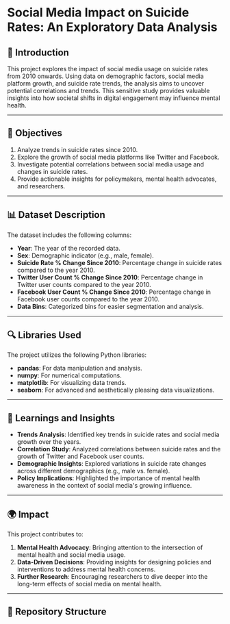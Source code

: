 # Social Media Impact on Suicide Rates: An Exploratory Data Analysis

## 📜 Introduction
This project explores the impact of social media usage on suicide rates from 2010 onwards. Using data on demographic factors, social media platform growth, and suicide rate trends, the analysis aims to uncover potential correlations and trends. This sensitive study provides valuable insights into how societal shifts in digital engagement may influence mental health.

---

## 🎯 Objectives
1. Analyze trends in suicide rates since 2010.
2. Explore the growth of social media platforms like Twitter and Facebook.
3. Investigate potential correlations between social media usage and changes in suicide rates.
4. Provide actionable insights for policymakers, mental health advocates, and researchers.

---

## 📊 Dataset Description
The dataset includes the following columns:
- **Year**: The year of the recorded data.
- **Sex**: Demographic indicator (e.g., male, female).
- **Suicide Rate % Change Since 2010**: Percentage change in suicide rates compared to the year 2010.
- **Twitter User Count % Change Since 2010**: Percentage change in Twitter user counts compared to the year 2010.
- **Facebook User Count % Change Since 2010**: Percentage change in Facebook user counts compared to the year 2010.
- **Data Bins**: Categorized bins for easier segmentation and analysis.

---

## 🔍 Libraries Used
The project utilizes the following Python libraries:
- **pandas**: For data manipulation and analysis.
- **numpy**: For numerical computations.
- **matplotlib**: For visualizing data trends.
- **seaborn**: For advanced and aesthetically pleasing data visualizations.

---

## 🚀 Learnings and Insights
- **Trends Analysis**: Identified key trends in suicide rates and social media growth over the years.
- **Correlation Study**: Analyzed correlations between suicide rates and the growth of Twitter and Facebook user counts.
- **Demographic Insights**: Explored variations in suicide rate changes across different demographics (e.g., male vs. female).
- **Policy Implications**: Highlighted the importance of mental health awareness in the context of social media's growing influence.

---

## 🌍 Impact
This project contributes to:
1. **Mental Health Advocacy**: Bringing attention to the intersection of mental health and social media usage.
2. **Data-Driven Decisions**: Providing insights for designing policies and interventions to address mental health concerns.
3. **Further Research**: Encouraging researchers to dive deeper into the long-term effects of social media on mental health.

---

## 📂 Repository Structure
